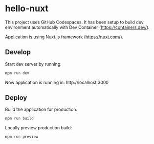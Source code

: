 # hello-nuxt

This project uses GitHub Codespaces. It has been setup to build dev environment automatically with Dev Container (https://containers.dev/).

Application is using Nuxt.js framework (https://nuxt.com/).

## Develop

Start dev server by running:

```bash
npm run dev
```

Now application is running in:
http://localhost:3000

## Deploy

Build the application for production:

```bash
npm run build
```

Locally preview production build:

```bash
npm run preview
```
